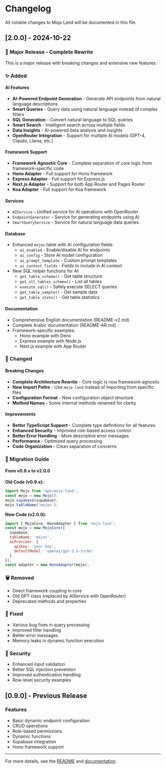 # Changelog

All notable changes to Mojo Land will be documented in this file.

## [2.0.0] - 2024-10-22

### 🎉 Major Release - Complete Rewrite

This is a major release with breaking changes and extensive new features.

### ✨ Added

#### AI Features
- **AI-Powered Endpoint Generation** - Generate API endpoints from natural language descriptions
- **Smart Queries** - Query data using natural language instead of complex filters
- **SQL Generation** - Convert natural language to SQL queries
- **Smart Search** - Intelligent search across multiple fields
- **Data Insights** - AI-powered data analysis and insights
- **OpenRouter Integration** - Support for multiple AI models (GPT-4, Claude, Llama, etc.)

#### Framework Support
- **Framework Agnostic Core** - Complete separation of core logic from framework-specific code
- **Hono Adapter** - Full support for Hono framework
- **Express Adapter** - Full support for Express.js
- **Next.js Adapter** - Support for both App Router and Pages Router
- **Koa Adapter** - Full support for Koa framework

#### Services
- `AIService` - Unified service for AI operations with OpenRouter
- `EndpointGenerator` - Service for generating endpoints using AI
- `SmartQueryService` - Service for natural language data queries

#### Database
- Enhanced `mojos` table with AI configuration fields:
  - `ai_enabled` - Enable/disable AI for endpoints
  - `ai_config` - Store AI model configuration
  - `ai_prompt_template` - Custom prompt templates
  - `ai_context_fields` - Fields to include in AI context
- New SQL helper functions for AI:
  - `get_table_schema()` - Get table structure
  - `get_all_tables_schema()` - List all tables
  - `execute_sql()` - Safely execute SELECT queries
  - `get_table_sample()` - Get sample data
  - `get_table_stats()` - Get table statistics

#### Documentation
- Comprehensive English documentation (README-v2.md)
- Complete Arabic documentation (README-AR.md)
- Framework-specific examples:
  - Hono example with Deno
  - Express example with Node.js
  - Next.js example with App Router

### 🔄 Changed

#### Breaking Changes
- **Complete Architecture Rewrite** - Core logic is now framework-agnostic
- **New Import Paths** - Use `mojo-land` instead of importing from specific files
- **Configuration Format** - New configuration object structure
- **Method Names** - Some internal methods renamed for clarity

#### Improvements
- **Better TypeScript Support** - Complete type definitions for all features
- **Enhanced Security** - Improved role-based access control
- **Better Error Handling** - More descriptive error messages
- **Performance** - Optimized query processing
- **Code Organization** - Clean separation of concerns

### 📝 Migration Guide

#### From v0.9.x to v2.0.0

**Old Code (v0.9.x):**
```javascript
import Mojo from 'npm:mojo-land';
const mojo = new Mojo();
mojo.supabase(supabase);
mojo.tableName('mojos');
```

**New Code (v2.0.0):**
```javascript
import { MojoCore, HonoAdapter } from 'mojo-land';
const mojo = new MojoCore({
  supabase,
  tableName: 'mojos',
  aiProvider: {
    apiKey: 'your-key',
    defaultModel: 'openai/gpt-3.5-turbo'
  }
});
const adapter = new HonoAdapter(mojo);
```

### 🗑️ Removed

- Direct framework coupling in core
- Old GPT class (replaced by AIService with OpenRouter)
- Deprecated methods and properties

### 🐛 Fixed

- Various bug fixes in query processing
- Improved filter handling
- Better error messages
- Memory leaks in dynamic function execution

### 🔐 Security

- Enhanced input validation
- Better SQL injection prevention
- Improved authentication handling
- Row-level security examples

## [0.9.0] - Previous Release

### Features
- Basic dynamic endpoint configuration
- CRUD operations
- Role-based permissions
- Dynamic functions
- Supabase integration
- Hono framework support

---

For more details, see the [README](README-v2.md) and [documentation](https://github.com/Zizwar/mojo-land).
